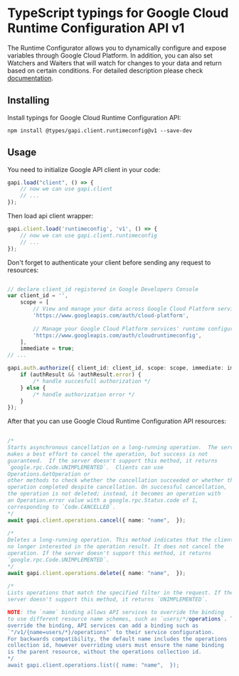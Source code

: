 # TypeScript typings for Google Cloud Runtime Configuration API v1
The Runtime Configurator allows you to dynamically configure and expose variables through Google Cloud Platform. In addition, you can also set Watchers and Waiters that will watch for changes to your data and return based on certain conditions.
For detailed description please check [documentation](https://cloud.google.com/deployment-manager/runtime-configurator/).

## Installing

Install typings for Google Cloud Runtime Configuration API:
```
npm install @types/gapi.client.runtimeconfig@v1 --save-dev
```

## Usage

You need to initialize Google API client in your code:
```typescript
gapi.load("client", () => { 
    // now we can use gapi.client
    // ... 
});
```

Then load api client wrapper:
```typescript
gapi.client.load('runtimeconfig', 'v1', () => {
    // now we can use gapi.client.runtimeconfig
    // ... 
});
```

Don't forget to authenticate your client before sending any request to resources:
```typescript

// declare client_id registered in Google Developers Console
var client_id = '',
    scope = [     
        // View and manage your data across Google Cloud Platform services
        'https://www.googleapis.com/auth/cloud-platform',
    
        // Manage your Google Cloud Platform services' runtime configuration
        'https://www.googleapis.com/auth/cloudruntimeconfig',
    ],
    immediate = true;
// ...

gapi.auth.authorize({ client_id: client_id, scope: scope, immediate: immediate }, authResult => {
    if (authResult && !authResult.error) {
        /* handle succesfull authorization */
    } else {
        /* handle authorization error */
    }
});            
```

After that you can use Google Cloud Runtime Configuration API resources:

```typescript 
    
/* 
Starts asynchronous cancellation on a long-running operation.  The server
makes a best effort to cancel the operation, but success is not
guaranteed.  If the server doesn't support this method, it returns
`google.rpc.Code.UNIMPLEMENTED`.  Clients can use
Operations.GetOperation or
other methods to check whether the cancellation succeeded or whether the
operation completed despite cancellation. On successful cancellation,
the operation is not deleted; instead, it becomes an operation with
an Operation.error value with a google.rpc.Status.code of 1,
corresponding to `Code.CANCELLED`.  
*/
await gapi.client.operations.cancel({ name: "name",  }); 
    
/* 
Deletes a long-running operation. This method indicates that the client is
no longer interested in the operation result. It does not cancel the
operation. If the server doesn't support this method, it returns
`google.rpc.Code.UNIMPLEMENTED`.  
*/
await gapi.client.operations.delete({ name: "name",  }); 
    
/* 
Lists operations that match the specified filter in the request. If the
server doesn't support this method, it returns `UNIMPLEMENTED`.

NOTE: the `name` binding allows API services to override the binding
to use different resource name schemes, such as `users/*/operations`. To
override the binding, API services can add a binding such as
`"/v1/{name=users/*}/operations"` to their service configuration.
For backwards compatibility, the default name includes the operations
collection id, however overriding users must ensure the name binding
is the parent resource, without the operations collection id.  
*/
await gapi.client.operations.list({ name: "name",  });
```